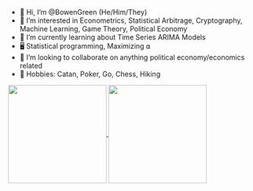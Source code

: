 - 👋 Hi, I’m @BowenGreen (He/Him/They)
- 👀 I’m interested in Econometrics, Statistical Arbitrage, Cryptography, Machine Learning, Game Theory, Political Economy
- 🌲 I’m currently learning about Time Series ARIMA Models
- 🖥️ Statistical programming, Maximizing ⍺
- 🧠 I’m looking to collaborate on anything political economy/economics related
- 👾 Hobbies: Catan, Poker, Go, Chess, Hiking


<a href="https://github.com/BowenGreen/github-readme-stats">
  <img height=200 align="center" src="https://github-readme-stats.vercel.app/api?username=BowenGreen&rank_icon=github&theme=dark&custom_title=Statistics&card_width=320" />
</a>
<a href="https://github.com/NickCH-K/convoychat">
  <img height=200 align="center" src="https://github-readme-stats.vercel.app/api/top-langs?username=NickCH-K&theme=dark&layout=compact&hide_progress=true&langs_count=8&card_width=320" />
</a>
